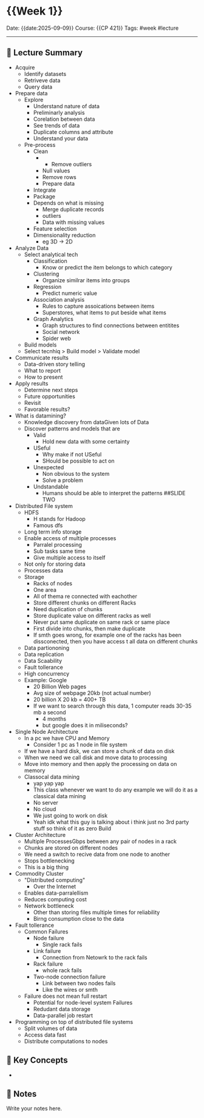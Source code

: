 # {{Week 1}}

Date: {{date:2025-09-09}}
Course: {{CP 421}}
Tags: #week #lecture

---

## 📖 Lecture Summary
- Acquire
  - Identify datasets
  - Retriveve data
  - Query data
- Prepare data
  - Explore
    - Understand nature of data
    - Preliminarly analysis
    - Corelation between data
    - See trends of data
    - Duplicate columns and attribute
    - Understand your data
  - Pre-process
    - Clean
      - - Remove outliers
      - Null values
      - Remove rows
      - Prepare data
    - Integrate
    - Package
    - Depends on what is missing
      - Merge duplicate records
      - outliers
      - Data with missing values
    - Feature selection
    - Dimensionality reduction
      - eg 3D -> 2D
- Analyze Data
  - Select analytical tech
    - Classification
      - Know or predict the item belongs to which category
    - Clustering
      - Organize similrar items into groups
    - Regression
      - Predict numeric value
    - Association analysis
      - Rules to capture assoications between items
      - Superstores, what items to put beside what items
    - Graph Analytics
      - Graph structures to find connections between entitites
      - Social network
      - Spider web
  - Build models
  - Select tecnhiq > Build model > Validate model 
- Communicate results
  -  Data-driven story telling
  -  What to report
  -  How to present
- Apply results
  - Determine next steps
  - Future opportunities
  - Revisit
  - Favorable results?
- What is datamining?
  - Knowledge discovery from dataGiven lots of Data
  - Discover patterns and models that are
    - Valid
      - Hold new data with some certainty
    - USeful
      - Why make if not USeful
      - SHould be possible to act on
    - Unexpected
      - Non obvious to the system
      - Solve a problem
    - Undstandable
      - Humans should be able to interpret the patterns
##SLIDE TWO
- Distributed File system
  - HDFS
    - H stands for Hadoop
    - Famous dfs
  - Long term info storage
  - Enable access of multiple processes
    - Parralel processing
    - Sub tasks same time
    - Give multiple access to itself
  - Not only for storing data
  - Processes data
  - Storage
    - Racks of nodes
    - One area
    - All of thema re connected with eachother
    - Store different chunks on different Racks
    - Need duplication of chunks
    - Store duplicate value on different racks as well
    - Never put same duplicate on same rack or same place
    - First divide into chunks, then make duplicate
    - If smth goes wrong, for example one of the racks has been dissconected, then you have access t all data on different chunks
  - Data partiononing
  - Data replication
  - Data Scaability
  - Fault tollerance
  - High concurrency
  - Example: Google
    - 20 Billion Web pages
    - Avg size of webpage 20kb (not actual number)
    - 20 billion X 20 kb = 400+ TB
    - If we want to search through this data, 1 computer reads 30-35 mb a second
      - 4 months
      - but google does it in miliseconds?
- Single Node Architecture
  - In a pc we have CPU and Memory
    - Consider 1 pc as 1 node in file system 
  - If we have a hard disk, we can store a chunk of data on disk
  - When we need we call disk and move data to processing
  - Move into memory and then apply the processing on data on memory
  - Classocal data mining
    - yap yap yap
    - This class whenever we want to do any example we will do it as a classical data mining
    - No server
    - No cloud
    - We just going to work on disk
    - Yeah idk what this guy is talking about i think just no 3rd party stuff so think of it as zero Build
- Cluster Architecture
  - Multiple ProcessesGbps between any pair of nodes in a rack
  - Chunks are stored on different nodes
  - We need a switch to recive data from one node to another
  - Stops bottlenecking
  - This is a big thing
- Commodity Cluster
  - "Distributed computing"
    - Over the Internet
  - Enables data-parralellism
  - Reduces computing cost
  - Network bottleneck
    - Other than storing files multiple times for reliability
    - Birng consumption close to the data
- Fault tollerance
  - Common Failures
    - Node failure
      - Single rack fails
    - Link failure
      - Connection from Netowrk to the rack fails
    - Rack failure
      - whole rack fails
    - Two-node connection failure
      - Link between two nodes fails
      - Like the wires or smth
  - Failure does not mean full restart
    - Potential for node-level system Failures
    - Redudant data storage
    - Data-parallel job restart
- Programming on top of distributed file systems
  - Split volumes of data
  - Access data fast
  - Distribute computations to nodes

## 🧠 Key Concepts
- 

## 📝 Notes
Write your notes here.
